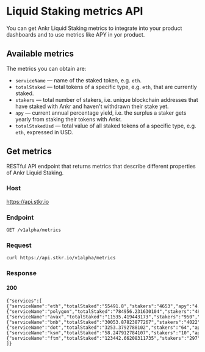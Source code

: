 # Liquid Staking metrics API

You can get Ankr Liquid Staking metrics to integrate into your product dashboards and to use metrics like APY in yor product.

## Available metrics

The metrics you can obtain are:

* `serviceName` — name of the staked token, e.g. `eth`. 
* `totalStaked` — total tokens of a specific type, e.g. `eth`, that are currently staked.
* `stakers` — total number of stakers, i.e. unique blockchain addresses that have staked with Ankr and haven't withdrawn their stake yet.   
* `apy` — current annual percentage yield, i.e. the surplus a staker gets yearly from staking their tokens with Ankr.
* `totalStakedUsd` — total value of all staked tokens of a specific type, e.g. `eth`, expressed in USD.

## Get metrics

RESTful API endpoint that returns metrics that describe different properties of Ankr Liquid Staking.

### Host 

https://api.stkr.io

### Endpoint

`GET /v1alpha/metrics`

### Request

```
curl https://api.stkr.io/v1alpha/metrics
```

### Response

#### 200
```
{"services":[
{"serviceName":"eth","totalStaked":"55491.8","stakers":"4653","apy":"4.97","totalStakedUsd":"109650687"},
{"serviceName":"polygon","totalStaked":"784956.231630104","stakers":"480","apy":"8.821321624","totalStakedUsd":"510221.5506"},
{"serviceName":"avax","totalStaked":"11535.419443173","stakers":"950","apy":"8.127504167228558","totalStakedUsd":"328759.4541"},
{"serviceName":"bnb","totalStaked":"30053.87823877267","stakers":"4022","apy":"5.741214848742271","totalStakedUsd":"9881715.165"},
{"serviceName":"dot","totalStaked":"3253.3792788102","stakers":"64","apy":"13.0479764","totalStakedUsd":"32924.1983"},
{"serviceName":"ksm","totalStaked":"58.247912784107","stakers":"10","apy":"15.4233560","totalStakedUsd":"4782.15364"},
{"serviceName":"ftm","totalStaked":"123442.66208311735","stakers":"297","apy":"14.4010684","totalStakedUsd":"51129.95063"}
]}
```